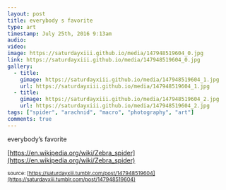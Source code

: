 ```yaml
---
layout: post
title: everybody s favorite
type: art
timestamp: July 25th, 2016 9:13am
audio: 
video: 
image: https://saturdayxiii.github.io/media/147948519604_0.jpg
link: https://saturdayxiii.github.io/media/147948519604_0.jpg
gallery:
  - title: 
    gimage: https://saturdayxiii.github.io/media/147948519604_1.jpg
    url: https://saturdayxiii.github.io/media/147948519604_1.jpg
  - title: 
    gimage: https://saturdayxiii.github.io/media/147948519604_2.jpg
    url: https://saturdayxiii.github.io/media/147948519604_2.jpg
tags: ["spider", "arachnid", "macro", "photography", "art"]
comments: true
---
```

everybody’s favorite

[https://en.wikipedia.org/wiki/Zebra_spider](https://en.wikipedia.org/wiki/Zebra_spider)

<small>source: [https://saturdayxiii.tumblr.com/post/147948519604](https://saturdayxiii.tumblr.com/post/147948519604)</small>